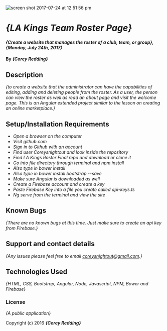 ![screen shot 2017-07-24 at 12 51 56 pm](https://user-images.githubusercontent.com/25654531/28542113-091e0ab4-7070-11e7-993a-829e8129bbbc.png)

# _{LA Kings Team Roster Page}_

#### _{Create a website that manages the roster of a club, team, or group}, {Monday, July 24th, 2017}_

#### By _**{Corey Redding}**_

## Description

_{to create a website that the administrator can have the capabilities of editing, adding and deleting people from the roster. As a user, the person can view the roster as well as read an about page and visit the welcome page. This is an Angular extended project similar to the lesson on creating an online marketplace.}_

## Setup/Installation Requirements

* _Open a browser on the computer_
* _Visit github.com_
* _Sign in to Github with an account_
* _Find user Coreysnightout and look inside the repository_
* _Find LA Kings Roster Final repo and download or clone it_
* _Go into file directory through terminal and npm install_
* _Also type in bower install_
* _Also type in bower install bootstrap --save_
* _Make sure Angular is downloaded as well_
* _Create a Firebase account and create a key_
* _Paste Firebase Key into a file you create called api-keys.ts_
* _Ng serve from the terminal and view the site_


## Known Bugs

_{There are no known bugs at this time. Just make sure to create an api key from Firebase.}_

## Support and contact details

_{Any issues please feel free to email coreysnightout@gmail.com.}_

## Technologies Used

_{HTML, CSS, Bootstrap, Angular, Node, Javascript, NPM, Bower and Firebase}_

### License

*{A public application}*

Copyright (c) 2016 **_{Corey Redding}_**
